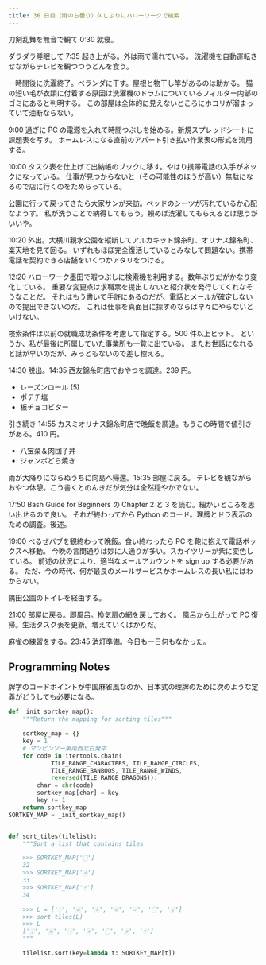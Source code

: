 ```yaml
---
title: 36 日目（雨のち曇り）久しぶりにハローワークで検索
---
```


刀剣乱舞を無音で観て 0:30 就寝。

ダラダラ睡眠して 7:35 起き上がる。外は雨で濡れている。
洗濯機を自動運転させながらテレビを観つつうどんを食う。

一時間後に洗濯終了。ベランダに干す。屋根と物干し竿があるのは助かる。
猫の短い毛が衣類に付着する原因は洗濯機のドラムについているフィルター内部のゴミにあると判明する。
この部屋は全体的に見えないところにホコリが溜まっていて油断ならない。

9:00 過ぎに PC の電源を入れて時間つぶしを始める。新規スプレッドシートに課題表を写す。
ホームレスになる直前のアパート引き払い作業表の形式を流用する。

10:00 タスク表を仕上げて出納帳のブックに移す。やはり携帯電話の入手がネックになっている。
仕事が見つからないと（その可能性のほうが高い）無駄になるので店に行くのをためらっている。

公園に行って戻ってきたら大家サンが来訪。ベッドのシーツが汚れているか心配なようす。
私が洗うことで納得してもらう。頼めば洗濯してもらえるとは思うがいいや。

10:20 外出。大横川親水公園を縦断してアルカキット錦糸町、オリナス錦糸町、楽天地を見て回る。
いずれもほぼ完全復活しているとみなして問題ない。携帯電話を契約できる店舗をいくつかアタリをつける。

12:20 ハローワーク墨田で暇つぶしに検索機を利用する。数年ぶりだがかなり変化している。
重要な変更点は求職票を提出しないと紹介状を発行してくれなそうなことだ。
それはもう書いて手許にあるのだが、電話とメールが確定しないので提出できないのだ。
これは仕事を真面目に探すのならば早々にやらないといけない。

検索条件は以前の就職成功条件を考慮して指定する。500 件以上ヒット。
というか、私が最後に所属していた事業所も一覧に出ている。
またお世話になれると話が早いのだが、みっともないので差し控える。

14:30 脱出。14:35 西友錦糸町店でおやつを調達。239 円。

* レーズンロール (5)
* ポテチ塩
* 板チョコビター

引き続き 14:55 カスミオリナス錦糸町店で晩飯を調達。もうこの時間で値引きがある。410 円。

* 八宝菜＆肉団子丼
* ジャンボどら焼き

雨が大降りにならぬうちに向島へ帰還。15:35 部屋に戻る。
テレビを観ながらおやつ休憩。こう書くとのんきだが気分は全然穏やかでない。

17:50 Bash Guide for Beginners の Chapter 2 と 3 を読む。細かいところを思い出せるので良い。
それが終わってから Python のコード。理牌とドラ表示のための調査。後述。

19:00 べるぜバブを観終わって晩飯。食い終わったら PC を鞄に抱えて電話ボックスへ移動。
今晩の言問通りは妙に人通りが多い。スカイツリーが紫に変色している。
前述の状況により、適当なメールアカウントを sign up する必要がある。
ただ、今の時代、何が最良のメールサービスかホームレスの長い私にはわからない。

隅田公園のトイレを経由する。

21:00 部屋に戻る。即風呂。換気扇の網を戻しておく。
風呂から上がって PC 復帰。生活タスク表を更新。増えていくばかりだ。

麻雀の練習をする。23:45 消灯準備。今日も一日何もなかった。

## Programming Notes

牌字のコードポイントが中国麻雀風なのか、日本式の理牌のために次のような定義がどうしても必要になる。

```python
def _init_sortkey_map():
    """Return the mapping for sorting tiles"""

    sortkey_map = {}
    key = 1
    # マンピンソー東南西北白発中
    for code in itertools.chain(
            TILE_RANGE_CHARACTERS, TILE_RANGE_CIRCLES,
            TILE_RANGE_BANBOOS, TILE_RANGE_WINDS,
            reversed(TILE_RANGE_DRAGONS)):
        char = chr(code)
        sortkey_map[char] = key
        key += 1
    return sortkey_map
SORTKEY_MAP = _init_sortkey_map()


def sort_tiles(tilelist):
    """Sort a list that contains tiles

    >>> SORTKEY_MAP['🀆']
    32
    >>> SORTKEY_MAP['🀅']
    33
    >>> SORTKEY_MAP['🀄']
    34

    >>> L = ['🀄', '🀙', '🀀', '🀅', '🀐', '🀆', '🀇']
    >>> sort_tiles(L)
    >>> L
    ['🀇', '🀙', '🀐', '🀀', '🀆', '🀅', '🀄']
    """

    tilelist.sort(key=lambda t: SORTKEY_MAP[t])
```
